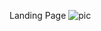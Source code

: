 
Landing Page
![pic](https://github.com/Mehak-Mattoo/note-taking-site/assets/77096365/cfb4fb3c-3253-48c6-ac91-212ade19a35e)

